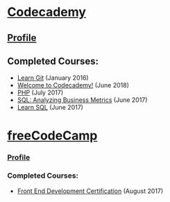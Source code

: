 # [Codecademy](https://www.codecademy.com/)  
## [Profile](https://www.codecademy.com/SamLegros)  
## Completed Courses:  
* [Learn Git](https://www.codecademy.com/learn/learn-git) (January 2016)
* [Welcome to Codecademy!](https://www.codecademy.com/learn/welcome-to-codecademy) (June 2018)
* [PHP](https://www.codecademy.com/en/tracks/php) (July 2017)
* [SQL: Analyzing Business Metrics](https://www.codecademy.com/learn/sql-analyzing-business-metrics) (June 2017)
* [Learn SQL](https://www.codecademy.com/learn/learn-sql) (June 2017)

# [freeCodeCamp](http://freecodecamp.org/)  
### [Profile](https://www.freecodecamp.org/samlegros)  
### Completed Courses:  
* [Front End Development Certification](https://www.freecodecamp.org/certification/samlegros/legacy-front-end) (August 2017)
